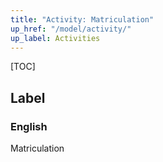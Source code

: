 ```yaml
---
title: "Activity: Matriculation"
up_href: "/model/activity/"
up_label: Activities
---
```


[TOC]

## Label

### English
Matriculation


